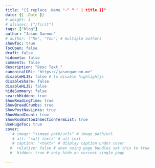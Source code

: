 ```yaml
---
title: "{{ replace .Name "-" " " | title }}"
date: {{ .Date }}
# weight: 1
# aliases: ["/first"]
tags: ["blog"]
author: "Jason Gannon"
# author: ["Me", "You"] # multiple authors
showToc: true
TocOpen: false
draft: false
hidemeta: false
comments: false
description: "Desc Text."
canonicalURL: "https://jasongannon.me"
disableHLJS: false # to disable highlightjs
disableShare: false
disableHLJS: false
hideSummary: false
searchHidden: true
ShowReadingTime: true
ShowBreadCrumbs: true
ShowPostNavLinks: true
ShowWordCount: true
ShowRssButtonInSectionTermList: true
UseHugoToc: true
cover:
   # image: "<image path/url>" # image path/url
   # alt: "<alt text>" # alt text
   # caption: "<text>" # display caption under cover
  #  relative: false # when using page bundles set this to true
  #  hidden: true # only hide on current single page

---
```

